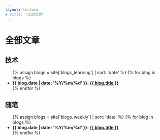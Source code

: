 ```yaml
---
layout: lecture
# title: "全部文章"
---
```


# 全部文章

## 技术

<ul>
{% assign blogs = site['blogs_learning'] | sort: 'date' %}
{% for blog in blogs %}
    <li>
    <strong>{{ blog.date | date: '%Y/%m/%d' }}:
    <a href="{{ blog.url }}">{{ blog.title }}</a></strong>
    </li>
{% endfor %}
</ul>

## 随笔

<!-- <ul>
{% assign blogs = site['blogs_weekly'] | sort: 'date' %}
{% for blog in blogs %}
    <li>
    <a href="{{ blog.url }}"><strong>{{ blog.date | date: '%Y/%m/%d' }}</strong></a>
    </li>
{% endfor %}
</ul> -->

<ul>
{% assign blogs = site['blogs_weekly'] | sort: 'date' %}
{% for blog in blogs %}
    <li>
    <strong>{{ blog.date | date: '%Y/%m/%d' }}:
    <a href="{{ blog.url }}">{{ blog.title }}</a></strong>
    </li>
{% endfor %}
</ul>
<!-- <ul>
{% assign blogs = site['blogs'] | sort: 'date' %}
{% for blog in blogs %}
    <li>
    <strong>Update at {{ blog.date | date: '%-m/%d' }}</strong>:
    <a href="{{ blog.url }}">{{ blog.title }}</a>
    </li>
{% endfor %}
</ul> -->



